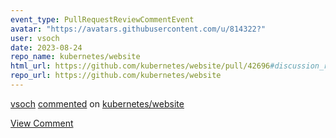 ```yaml
---
event_type: PullRequestReviewCommentEvent
avatar: "https://avatars.githubusercontent.com/u/814322?"
user: vsoch
date: 2023-08-24
repo_name: kubernetes/website
html_url: https://github.com/kubernetes/website/pull/42696#discussion_r1304792357
repo_url: https://github.com/kubernetes/website
---
```


<a href='https://github.com/vsoch' target='_blank'>vsoch</a> <a href='https://github.com/kubernetes/website/pull/42696#discussion_r1304792357' target='_blank'>commented</a> on <a href='https://github.com/kubernetes/website' target='_blank'>kubernetes/website</a>

<a href='https://github.com/kubernetes/website/pull/42696#discussion_r1304792357' target='_blank'>View Comment</a>